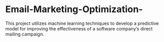 # Email-Marketing-Optimization-
This project utilizes machine learning techniques to develop a predictive model for improving the effectiveness of a software company’s direct mailing campaign. 
